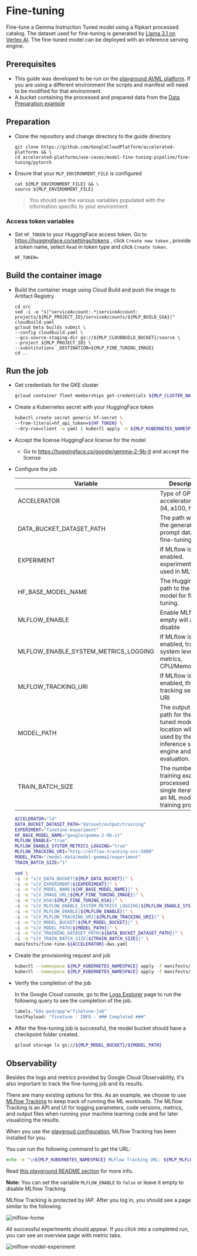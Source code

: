# Fine-tuning

Fine-tune a Gemma Instruction Tuned model using a flipkart processed catalog. The dataset used
for fine-tuning is generated by [Llama 3.1 on Vertex AI](https://console.cloud.google.com/vertex-ai/publishers/meta/model-garden/llama-3.1-405b-instruct-maas). The fine-tuned model can be deployed
with an inference serving engine.

## Prerequisites

- This guide was developed to be run on the [playground AI/ML platform](/platforms/gke-aiml/playground/README.md). If you are using a different environment the scripts and manifest will need to be modified for that environment.
- A bucket containing the processed and prepared data from the [Data Preparation example](/use-cases/model-fine-tuning-pipeline/data-preparation/gemma-it/README.md)

## Preparation

- Clone the repository and change directory to the guide directory

  ```
  git clone https://github.com/GoogleCloudPlatform/accelerated-platforms && \
  cd accelerated-platforms/use-cases/model-fine-tuning-pipeline/fine-tuning/pytorch
  ```

- Ensure that your `MLP_ENVIRONMENT_FILE` is configured

  ```
  cat ${MLP_ENVIRONMENT_FILE} && \
  source ${MLP_ENVIRONMENT_FILE}
  ```

  > You should see the various variables populated with the information specific to your environment.

### Access token variables

- Set `HF_TOKEN` to your HuggingFace access token. Go to https://huggingface.co/settings/tokens , click `Create new token` , provide a token name, select `Read` in token type and click `Create token`.

  ```
  HF_TOKEN=
  ```

## Build the container image

- Build the container image using Cloud Build and push the image to Artifact Registry

  ```
  cd src
  sed -i -e "s|^serviceAccount:.*|serviceAccount: projects/${MLP_PROJECT_ID}/serviceAccounts/${MLP_BUILD_GSA}|" cloudbuild.yaml
  gcloud beta builds submit \
  --config cloudbuild.yaml \
  --gcs-source-staging-dir gs://${MLP_CLOUDBUILD_BUCKET}/source \
  --project ${MLP_PROJECT_ID} \
  --substitutions _DESTINATION=${MLP_FINE_TUNING_IMAGE}
  cd ..
  ```

## Run the job

- Get credentials for the GKE cluster

  ```sh
  gcloud container fleet memberships get-credentials ${MLP_CLUSTER_NAME} --project ${MLP_PROJECT_ID}
  ```

- Create a Kubernetes secret with your HuggingFace token

  ```sh
  kubectl create secret generic hf-secret \
  --from-literal=hf_api_token=${HF_TOKEN} \
  --dry-run=client -o yaml | kubectl apply -n ${MLP_KUBERNETES_NAMESPACE} -f -
  ```

- Accept the license HuggingFace license for the model

  - Go to https://huggingface.co/google/gemma-2-9b-it and accept the license

- Configure the job

  | Variable                             | Description                                                                                                                       | Example                                       |
  | ------------------------------------ | --------------------------------------------------------------------------------------------------------------------------------- | --------------------------------------------- |
  | ACCELERATOR                          | Type of GPU accelerator to use (l4, a100, h100)                                                                                   | l4                                            |
  | DATA_BUCKET_DATASET_PATH             | The path where the generated prompt data is for fine-tuning.                                                                      | dataset/output/training                       |
  | EXPERIMENT                           | If MLflow is enabled. experiment ID used in MLflow                                                                                | experiment-                                   |
  | HF_BASE_MODEL_NAME                   | The Hugging Face path to the base model for fine-tuning.                                                                          | google/gemma-2-9b-it                          |
  | MLFLOW_ENABLE                        | Enable MLflow, empty will also disable                                                                                            | true/false                                    |
  | MLFLOW_ENABLE_SYSTEM_METRICS_LOGGING | If MLflow is enabled, track system level metrics, CPU/Memory/GPU                                                                  | true/false                                    |
  | MLFLOW_TRACKING_URI                  | If MLflow is enabled, the tracking server URI                                                                                     | <http://mlflow-tracking-service.ml-team:5000> |
  | MODEL_PATH                           | The output folder path for the fine-tuned model. This location will be used by the inference serving engine and model evaluation. | /model-data/model-gemma2/experiment           |
  | TRAIN_BATCH_SIZE                     | The number of training examples processed in a single iteration of an ML model's training process | 1           |

  ```sh
  ACCELERATOR="l4"
  DATA_BUCKET_DATASET_PATH="dataset/output/training"
  EXPERIMENT="finetune-experiment"
  HF_BASE_MODEL_NAME="google/gemma-2-9b-it"
  MLFLOW_ENABLE="true"
  MLFLOW_ENABLE_SYSTEM_METRICS_LOGGING="true"
  MLFLOW_TRACKING_URI="http://mlflow-tracking-svc:5000"
  MODEL_PATH="/model-data/model-gemma2/experiment"
  TRAIN_BATCH_SIZE="1"
  ```

  ```sh
  sed \
  -i -e "s|V_DATA_BUCKET|${MLP_DATA_BUCKET}|" \
  -i -e "s|V_EXPERIMENT|${EXPERIMENT}|" \
  -i -e "s|V_MODEL_NAME|${HF_BASE_MODEL_NAME}|" \
  -i -e "s|V_IMAGE_URL|${MLP_FINE_TUNING_IMAGE}|" \
  -i -e "s|V_KSA|${MLP_FINE_TUNING_KSA}|" \
  -i -e "s|V_MLFLOW_ENABLE_SYSTEM_METRICS_LOGGING|${MLFLOW_ENABLE_SYSTEM_METRICS_LOGGING}|" \
  -i -e "s|V_MLFLOW_ENABLE|${MLFLOW_ENABLE}|" \
  -i -e "s|V_MLFLOW_TRACKING_URI|${MLFLOW_TRACKING_URI}|" \
  -i -e "s|V_MODEL_BUCKET|${MLP_MODEL_BUCKET}|" \
  -i -e "s|V_MODEL_PATH|${MODEL_PATH}|" \
  -i -e "s|V_TRAINING_DATASET_PATH|${DATA_BUCKET_DATASET_PATH}|" \
  -i -e "s|V_TRAIN_BATCH_SIZE|${TRAIN_BATCH_SIZE}|" \
  manifests/fine-tune-${ACCELERATOR}-dws.yaml
  ```

- Create the provisioning request and job

  ```sh
  kubectl --namespace ${MLP_KUBERNETES_NAMESPACE} apply -f manifests/provisioning-request-${ACCELERATOR}.yaml
  kubectl --namespace ${MLP_KUBERNETES_NAMESPACE} apply -f manifests/fine-tune-${ACCELERATOR}-dws.yaml
  ```

- Verify the completion of the job

  In the Google Cloud console, go to the [Logs Explorer](https://console.cloud.google.com/logs) page to run the following query to see the completion of the job.

  ```sh
  labels."k8s-pod/app"="finetune-job"
  textPayload: "finetune - INFO - ### Completed ###"
  ```

- After the fine-tuning job is successful, the model bucket should have a checkpoint folder created.

  ```sh
  gcloud storage ls gs://${MLP_MODEL_BUCKET}/${MODEL_PATH}
  ```

## Observability

Besides the logs and metrics provided by Google Cloud Observability, it's also important to track the fine-tuning job and its results.

There are many existing options for this. As an example, we choose to use [MLflow Tracking](https://mlflow.org/docs/latest/tracking.html) to keep track of running the ML workloads. The MLflow Tracking is an API and UI for logging parameters, code versions, metrics, and output files when running your machine learning code and for later visualizing the results.

When you use the [playgroud configuration](/platforms/gke-aiml/playground/README.md), MLflow Tracking has been installed for you.

You can run the following command to get the URL:

```sh
echo -e "\n${MLP_KUBERNETES_NAMESPACE} MLFlow Tracking URL: ${MLP_MLFLOW_TRACKING_NAMESPACE_ENDPOINT}\n"
```

Read [this playground README section](/platforms/gke-aiml/playground/README.md#software-installed-via-reposync-and-rootsync) for more info.

**Note:** You can set the variable `MLFLOW_ENABLE` to `false` or leave it empty to disable MLflow Tracking.

MLflow Tracking is protected by IAP. After you log in, you should see a page similar to the following.

![mlflow-home](/docs/use-cases/model-fine-tuning-pipeline/fine-tuning/pytorch/images/mlflow-home.png)

All successful experiments should appear. If you click into a completed run, you can see an overview page with metric tabs.

![mlflow-model-experiment](/docs/use-cases/model-fine-tuning-pipeline/fine-tuning/pytorch/images/mlflow-model-experiment.png)
